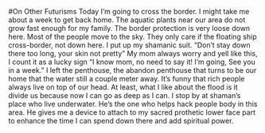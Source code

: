 #On Other Futurisms
Today I’m going to cross the border. I might take me about a week to get back home. The aquatic plants near our area do not grow fast enough for my family. The border protection is very loose down here. Most of the people move to the sky. They only care if the floating ship cross-border, not down here. I put up my shamanic suit. “Don’t stay down there too long, your skin not pretty” My mom always worry and yell like this, I count it as a lucky sign “I know mom, no need to say it! I’m going, See you in a week.”
I left the penthouse, the abandon penthouse that turns to be our home that the water still a couple meter away. It’s funny that rich people always live on top of our head. At least, what I like about the flood is it divide us because now I can go as deep as I can. I stop by at shaman’s place who live underwater. He’s the one who helps hack people body in this area. He gives me a device to attach to my sacred prothetic lower face part to enhance the time I can spend down there and add spiritual power.
